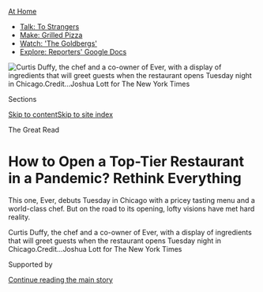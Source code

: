 <div id="app">

<div>

<div>

<div>

</div>

<div data-aria-hidden="false">

<div id="site-content" data-role="main">

<div>

<div class="css-1aor85t" style="opacity:0.000000001;z-index:-1;visibility:hidden">

<div class="css-1hqnpie">

<div class="css-epjblv">

<span class="css-17xtcya">[Food](/section/food)</span><span class="css-x15j1o">|</span><span class="css-fwqvlz">How
to Open a Top-Tier Restaurant in a Pandemic? Rethink
Everything</span>

</div>

<div class="css-k008qs">

<div class="css-1iwv8en">

<span class="css-18z7m18"></span>

<div>

</div>

</div>

<span class="css-1n6z4y">https://nyti.ms/3ff8X3j</span>

<div class="css-1705lsu">

<div class="css-4xjgmj">

<div class="css-4skfbu" data-role="toolbar" data-aria-label="Social Media Share buttons, Save button, and Comments Panel with current comment count" data-testid="share-tools">

  - 
  - 
  - 
  - 
    
    <div class="css-6n7j50">
    
    </div>

  - 
  - 

</div>

</div>

</div>

</div>

</div>

</div>

<div id="NYT_TOP_BANNER_REGION" class="css-11qgg8s">

<div>

<div id="maps-athome-menu" class="section interactive-content interactive-size-medium css-1du2ztb">

<div class="css-17ih8de interactive-body">

<div class="at-home-nav__innerContainer">

<div class="at-home-nav__title">

[At
Home](https://www.nytimes3xbfgragh.onion/spotlight/at-home?action=click&pgtype=Article&state=default&region=TOP_BANNER&context=at_home_menu)

</div>

  - [Talk: To
    Strangers](https://www.nytimes3xbfgragh.onion/2020/08/03/well/family/the-benefits-of-talking-to-strangers.html?action=click&pgtype=Article&state=default&region=TOP_BANNER&context=at_home_menu)
  - [Make: Grilled
    Pizza](https://www.nytimes3xbfgragh.onion/2020/08/01/at-home/coronavirus-make-pizza-on-a-grill.html?action=click&pgtype=Article&state=default&region=TOP_BANNER&context=at_home_menu)
  - [Watch: 'The
    Goldbergs'](https://www.nytimes3xbfgragh.onion/2020/07/31/arts/television/goldbergs-abc-stream.html?action=click&pgtype=Article&state=default&region=TOP_BANNER&context=at_home_menu)
  - [Explore: Reporters' Google
    Docs](https://www.nytimes3xbfgragh.onion/interactive/2020/at-home/even-more-reporters-editors-diaries-lists-recommendations.html?action=click&pgtype=Article&state=default&region=TOP_BANNER&context=at_home_menu)

</div>

</div>

</div>

</div>

</div>

<div id="fullBleedHeaderContent">

<div class="css-n4ws9g">

![<span class="css-16f3y1r e13ogyst0" data-aria-hidden="true">Curtis
Duffy, the chef and a co-owner of Ever, with a display of ingredients
that will greet guests when the restaurant opens Tuesday night in
Chicago.</span><span class="css-cnj6d5 e1z0qqy90" itemprop="copyrightHolder"><span class="css-1ly73wi e1tej78p0">Credit...</span><span><span>Joshua
Lott for The New York
Times</span></span></span>](https://static01.graylady3jvrrxbe.onion/images/2020/07/29/dining/29virus-ever1/29virus-ever1-articleLarge.jpg?quality=75&auto=webp&disable=upscale)

</div>

<div class="css-3z92zw">

<div class="css-6cn7ki">

<div class="NYTAppHideMasthead css-1bcu9v6 e1suatyy0">

<div class="section css-1o1qe8k e1suatyy2">

<div class="css-cu5p7t er09x8g0">

<div class="css-6n7j50">

</div>

<span class="css-1dv1kvn">Sections</span>

[Skip to content](#site-content)[Skip to site index](#site-index)

</div>

<div class="css-10698na e1huz5gh0">

</div>

</div>

</div>

<span class="css-10ej3is ezdmqqa0">The Great Read</span>

<div class="css-1sojcmr ehdk2mb0">

# How to Open a Top-Tier Restaurant in a Pandemic? Rethink Everything

</div>

This one, Ever, debuts Tuesday in Chicago with a pricey tasting menu and
a world-class chef. But on the road to its opening, lofty visions have
met hard reality.

</div>

</div>

<div class="css-nwzfg5 e1gnum310">

<span class="css-1f9pvn2 dining">Curtis Duffy, the chef and a co-owner
of Ever, with a display of ingredients that will greet guests when the
restaurant opens Tuesday night in
Chicago.</span><span class="css-cnj6d5 e1z0qqy90" itemprop="copyrightHolder"><span class="css-1ly73wi e1tej78p0">Credit...</span><span><span>Joshua
Lott for The New York Times</span></span></span>

</div>

<div id="sponsor-wrapper" class="css-1hyfx7x">

<div id="sponsor-slug" class="css-19vbshk">

Supported by

</div>

[Continue reading the main
story](#after-sponsor)

<div id="sponsor" class="ad sponsor-wrapper" style="text-align:center;height:100%;display:block">

</div>

<div id="after-sponsor">

</div>

</div>

<div class="css-1wx1auc e1gnum311">

<div class="css-18e8msd">

<div class="css-vp77d3 epjyd6m0">

<div class="css-1baulvz">

By <span class="css-1baulvz last-byline" itemprop="name">Mark
Caro</span>

</div>

</div>

  - 
    
    <div class="css-ld3wwf e16638kd2">
    
    July 28,
    2020
    
    </div>

  - 
    
    <div class="css-4xjgmj">
    
    <div class="css-d8bdto" data-role="toolbar" data-aria-label="Social Media Share buttons, Save button, and Comments Panel with current comment count" data-testid="share-tools">
    
      - 
      - 
      - 
      - 
        
        <div class="css-6n7j50">
        
        </div>
    
      - 
      - 
    
    </div>
    
    </div>

</div>

</div>

</div>

<div class="section meteredContent css-1r7ky0e" name="articleBody" itemprop="articleBody">

<div class="css-1fanzo5 StoryBodyCompanionColumn">

<div class="css-53u6y8">

CHICAGO — The chef de cuisine was looking up mask prices online as the
team at [Ever](https://www.ever-restaurant.com/) discussed how to
approach guests entering the new restaurant.

Under normal circumstances this would not be an issue. These customers
would be paying at least $285 a head to be transported by peerless
hospitality and the creativity of the chef Curtis Duffy, who is making
[his long-awaited
return](https://www.nytimes3xbfgragh.onion/2019/06/24/dining/ever-restaurant-chicago-curtis-duffy.html)
to Chicago’s high-end dining scene after he and his longtime business
partner, Michael Muser, [abruptly
departed](https://www.nytimes3xbfgragh.onion/2017/12/20/dining/grace-chicago-chefs-quit.html)
Grace in 2017.

Yet following a state recommendation, the restaurant would require
diners to wear masks except when seated at their tables. So the team was
contemplating providing each arriving diner with a tote bag containing
Ever-branded personal protective equipment such as masks, gloves and
hand sanitizer.

Days later, Mr. Muser reconsidered, and not just because the apparent
$10-per-guest cost felt significant and most people carry their own
masks now. If diners are supposed to “get lost in a world of food and
wine,” he said, then maybe the restaurant shouldn’t greet them with:
“‘Here’s your first-aid survival kit. Don’t die. Enjoy your
dinner\!”

</div>

</div>

<div class="css-1fanzo5 StoryBodyCompanionColumn">

<div class="css-53u6y8">

In the best of times, building any restaurant from scratch is a fraught
venture. But Ever is a hugely ambitious, high-concept dining room with
an elaborate tasting menu, set to open Tuesday night in the thick of a
public-health crisis that for many people has made the very notion of
fine dining seem alien and scary.

As a result, preparations for the opening have become a series of lofty
visions and constant, real-world revisions.

“If the world has taught us anything in the past three months, “ Mr.
Muser said, “it’s that anything can happen.”

</div>

</div>

<div class="css-79elbk" data-testid="photoviewer-wrapper">

<div class="css-z3e15g" data-testid="photoviewer-wrapper-hidden">

</div>

<div class="css-1a48zt4 ehw59r15" data-testid="photoviewer-children">

![<span class="css-16f3y1r e13ogyst0" data-aria-hidden="true">The dining
room incorporates wooden  slats, layered plaster walls that evoke an
eroded canyon — and tables distanced from one
another.</span><span class="css-cnj6d5 e1z0qqy90" itemprop="copyrightHolder"><span class="css-1ly73wi e1tej78p0">Credit...</span><span>Joshua
Lott for The New York
Times</span></span>](https://static01.graylady3jvrrxbe.onion/images/2020/07/29/dining/29virus-ever3/merlin_174519840_4e7c96d6-875d-4465-8cb4-15aff58b9bce-articleLarge.jpg?quality=75&auto=webp&disable=upscale)

</div>

</div>

<div class="css-79elbk" data-testid="photoviewer-wrapper">

<div class="css-z3e15g" data-testid="photoviewer-wrapper-hidden">

</div>

<div class="css-1a48zt4 ehw59r15" data-testid="photoviewer-children">

<div class="css-1xdhyk6 erfvjey0">

<span class="css-1ly73wi e1tej78p0">Image</span>

<div class="css-zjzyr8">

<div data-testid="lazyimage-container" style="height:257.77777777777777px">

</div>

</div>

</div>

<span class="css-16f3y1r e13ogyst0" data-aria-hidden="true">In an
appetizer of caviar and king crab, the restaurant’s logo is made from a
roasted coconut pudding and then frozen so it will keep its shape when
set into a cucumber
gel.</span><span class="css-cnj6d5 e1z0qqy90" itemprop="copyrightHolder"><span class="css-1ly73wi e1tej78p0">Credit...</span><span>Joshua
Lott for The New York Times</span></span>

</div>

</div>

<div class="css-1fanzo5 StoryBodyCompanionColumn">

<div class="css-53u6y8">

Grace received three Michelin stars for four consecutive years before
Mr. Duffy and Mr. Muser left in a clash with the owner. In June 2019,
after waiting for a noncompete clause to expire, the two announced plans
to open Ever in a new office building in the surging West Loop district.
Mr. Muser estimated that backers have spent close to $5 million “to
deliver to the city of Chicago the greatest dining room it’s ever seen.”

</div>

</div>

<div class="css-1fanzo5 StoryBodyCompanionColumn">

<div class="css-53u6y8">

Its layered plaster walls give the impression of an eroding canyon that
leads into a modern room punctuated by vertical wood slats, sliding
panels and widely spaced tables. In mid-March, though, with about 60
percent of construction done, Gov. J.B. Pritzker issued a
shelter-in-place order that would prohibit restaurant dining for months
in Illinois. When, weeks later, the two partners set a July 28 opening
date, it was a big roll of the dice.

On June 11, Ever emailed its mailing list to announce that two months’
worth of reservations were now on sale [via the restaurant-reservation
platform Tock](https://www.exploretock.com/ever/). Chicago restaurants
had been serving outdoor meals for just eight days, and Mayor Lori
Lightfoot and Governor Pritzker had yet to announce a date when indoor
dining could start. There was also no guarantee that a Covid-19
resurgence wouldn’t prompt another shutdown.

When the city did begin to allow indoor service, on June 26, it capped
capacity at 25 percent. Ever cut its seating plan to 40 guests a night,
not using all of the dining room’s 14 tables at once, but still: Would
enough people feel comfortable spending $285 or more for a 10-course
menu that would keep them indoors for about two hours? Is this kind of
luxury dining still appealing and viable in the pandemic?

Ever might be the test case.
[Alinea](https://www.alinearestaurant.com/), currently the city’s only
restaurant with three Michelin stars, has been serving takeout comfort
food since March, and has made no plans to reopen its Lincoln Park
dining room. ([AIR: Alinea in
Residence](https://www.exploretock.com/alinea/experience/156965/air-alinea-in-residence?date=2020-07-31&size=4&time=20%3A00),
an outdoor pop-up on a West Loop rooftop, opened July 1, though it
[closed for three
days](https://blockclubchicago.org/2020/07/11/alinea-pop-up-closed-after-staffer-tests-positive-for-coronavirus-days-after-covid-19-canape-backlash/)
after an employee, who had not worked in several days, reported testing
positive for the coronavirus. AIR reopened after co-workers tested
negative.)

Nick Kokonas, a co-owner of Alinea and the chief executive of Tock, said
the Ever partners “probably don’t have much of a choice as to whether or
not to open.”

“They started raising money and building this out before the crisis
hit,” he said. “At some point if they don’t attempt to open, the
financial obligations will be weighty enough that they cannot open.”
(Mr. Muser agreed with that assessment.)

</div>

</div>

<div class="css-1fanzo5 StoryBodyCompanionColumn">

<div class="css-53u6y8">

John Shields, executive chef at the acclaimed tasting-menu restaurant
[Smyth](https://www.smythandtheloyalist.com/smyth/), noted that for now,
Ever also won’t be able to count on Grace’s out-of-town clientele. “I
don’t envy them for trying to get started under this,” he
said.

-----

</div>

</div>

<div class="css-79elbk" data-testid="photoviewer-wrapper">

<div class="css-z3e15g" data-testid="photoviewer-wrapper-hidden">

</div>

<div class="css-1a48zt4 ehw59r15" data-testid="photoviewer-children">

<div class="css-1xdhyk6 erfvjey0">

<span class="css-1ly73wi e1tej78p0">Image</span>

<div class="css-zjzyr8">

<div data-testid="lazyimage-container" style="height:257.77777777777777px">

</div>

</div>

</div>

<span class="css-16f3y1r e13ogyst0" data-aria-hidden="true">Michael
Muser, Ever’s co-owner and director of operations, has come to expect
constant change. “I feel like we’re all just waiting for the next shoe
to drop,” he
said.</span><span class="css-cnj6d5 e1z0qqy90" itemprop="copyrightHolder"><span class="css-1ly73wi e1tej78p0">Credit...</span><span>Joshua
Lott for The New York Times</span></span>

</div>

</div>

<div class="css-1fanzo5 StoryBodyCompanionColumn">

<div class="css-53u6y8">

No wonder Mr. Muser was nervous when, at 6:30 a.m. on June 11, he
announced the sale of tickets. By 9:15 a.m., all of the available
two-tops were sold out, and tables for four weren’t far behind.

“I don’t think any one of us could have predicted that people were going
to want to buy reservations that fast,” Amy Cordell, the general
manager, said as she and Mr. Muser, wearing masks in Ever’s windowless
office, watched the tickets sell on her computer screen.

“We opened a restaurant today,” Mr. Muser crowed.

But any feeling of triumph soon gave way to awareness that the clock was
ticking. The team was behind in so many areas, like hiring; they had
just lost two captains for travel and family reasons related to
Covid-19. Even obtaining staff uniforms had become a headache; the store
that supplied Grace had closed, so Ms. Cordell had to track down a
uniform manufacturer online and collect the workers’ measurements
herself.

Those were the minor problems.

“We would be idiots, foolish, silly, ungrateful not to look at what just
happened with our reservations and be anything but humbled by it,” Mr.
Muser said. “But inside my brain and my heart, I’m like every other
American on the planet. I feel like we’re all just waiting for the next
shoe to drop.”

</div>

</div>

<div class="css-1fanzo5 StoryBodyCompanionColumn">

<div class="css-53u6y8">

Mr. Muser, 46, is the talker of the Ever partners. Mr. Duffy, 45,
prefers to express himself through his cooking, though his intense glare
also gets his message
across.

</div>

</div>

<div class="css-79elbk" data-testid="photoviewer-wrapper">

<div class="css-z3e15g" data-testid="photoviewer-wrapper-hidden">

</div>

<div class="css-1a48zt4 ehw59r15" data-testid="photoviewer-children">

<div class="css-1xdhyk6 erfvjey0">

<span class="css-1ly73wi e1tej78p0">Image</span>

<div class="css-zjzyr8">

<div data-testid="lazyimage-container" style="height:257.77777777777777px">

</div>

</div>

</div>

<span class="css-16f3y1r e13ogyst0" data-aria-hidden="true">From left,
Mr. Duffy, the sous-chef Richie Farina, the chef de cuisine Justin Selk
and the chef de partie Chris Sullivan prepared an amuse bouche last week
for the first friends-and-family
dinner.</span><span class="css-cnj6d5 e1z0qqy90" itemprop="copyrightHolder"><span class="css-1ly73wi e1tej78p0">Credit...</span><span>Joshua
Lott for The New York Times</span></span>

</div>

</div>

<div class="css-1fanzo5 StoryBodyCompanionColumn">

<div class="css-53u6y8">

The chef has three Michelin stars tattooed on his right hand, and he
aims to recapture them at Ever. But a week into July, he was still
conceptualizing dishes on paper because he couldn’t get into his kitchen
amid the cacophony of behind-schedule work.

“I just want the construction to get the hell out,” he said, glowering.

Uncertainty over the availability of ingredients also delayed Mr.
Duffy’s menu development, though the chef is prone to improvising.

“Is there less out there?” he said. “Yes. Doesn’t mean we can’t work
around it. If we can’t get fennel right now, OK, fine, we’ll find
something else.”

As it turned out, fennel would wind up on a dish with lamb loin and lamb
tongue, braised sunflower seeds, grapefruit sections and mâche in a
puddle of coffee gastrique.

In a conference room on the building’s ninth floor, Mr. Duffy and his
chef de cuisine, Justin Selk, brainstormed an array of canapés to serve
guests before they reached their seats. The idea was that the diners
would pause in a corner to enjoy bites of food that hung from the
ceiling on clips and sat on little ledges built into the wall.

</div>

</div>

<div class="css-1fanzo5 StoryBodyCompanionColumn">

<div class="css-53u6y8">

But complications loomed. “They’re wearing their mask, they get to the
corner — that’s going to involve them removing their mask to enjoy
whatever these bites are,” Mr. Selk said. He suggested that towels be
handy.

The two chefs imagined what kind of vessels might contain these small
bites: spoons, shot glasses, hand bowls, corks, bark, cocktail pins,
leaves, branches, a raspberry bush, dry ice or even a bed of sodium
hexafluoride gas. Then they considered the food possibilities: Ibérico
ham, fruit leather, cured fish, cold soup, bubble tea, tapioca chips,
various crackers, savory meringues, frozen
beets.

</div>

</div>

<div class="css-79elbk" data-testid="photoviewer-wrapper">

<div class="css-z3e15g" data-testid="photoviewer-wrapper-hidden">

</div>

<div class="css-1a48zt4 ehw59r15" data-testid="photoviewer-children">

<div class="css-1xdhyk6 erfvjey0">

<span class="css-1ly73wi e1tej78p0">Image</span>

<div class="css-zjzyr8">

<div data-testid="lazyimage-container" style="height:257.77777777777777px">

</div>

</div>

</div>

<span class="css-16f3y1r e13ogyst0" data-aria-hidden="true">Mr. Duffy
had hoped that arriving guests could grab bites from clips hanging from
a hallway-corner ceiling, but safety concerns led him to shift to this
look-but-don’t-eat display of
ingredients.</span><span class="css-cnj6d5 e1z0qqy90" itemprop="copyrightHolder"><span class="css-1ly73wi e1tej78p0">Credit...</span><span>Joshua
Lott for The New York Times</span></span>

</div>

</div>

<div class="css-1fanzo5 StoryBodyCompanionColumn">

<div class="css-53u6y8">

“They were going to be hung for a half-hour window, with multiple tables
coming in,” Mr. Duffy said. “But with this whole Covid thing, I don’t
know how many people are going to get weirded out by food that’s hanging
there, knowing that someone else had walked through that. They might be
weirded out just at the idea of hanging food anyway.”

By the time the full staff of 33 assembled for orientation on July 13,
that last instinct had prevailed, and the bites had given way to “more
of an art installation,” as Mr. Duffy put it. Now the ceiling and wall
would showcase 75 ingredients to be featured in the coming meal.

“As opposed to eating it,” he said, “now you get to look at it.”

There may be [some
advantages](https://www.nytimes3xbfgragh.onion/2020/07/28/dining/melbourne-restaurants-coronavirus.html)
to opening this sort of restaurant during a pandemic. The tasting-menu
format, coupled with the advance sale of tickets, removes the
uncertainties involved in food ordering, and the check average is
guaranteed to be high. The attention to detail and highly ritualized
style of service can help keep safety measures on track.

Ever is also able to start with a scaled-back work force rather than
trying to support a staff hired in more flush times. By offering just
one tasting menu instead of the two originally planned, Mr. Duffy can
employ fewer cooks than at Grace, though the sudden departure of two
last week left the kitchen short-handed, with four chefs and seven line
cooks just days before opening.

</div>

</div>

<div class="css-1fanzo5 StoryBodyCompanionColumn">

<div class="css-53u6y8">

Kevin Boehm, a co-chief executive of the local [Boka Restaurant
Group](https://www.bokagrp.com/) (which includes Stephanie Izard’s Girl
& the Goat and Lee Wolen’s Boka), said Ever’s “silver lining” is that
the shutdown didn’t kill its momentum.

“It’s fortunate for them that they didn’t open and then have to close
down,” Mr. Boehm said. “I love Curtis and Michael, so I root for them as
human beings. They’re super-talented, and I think it’s good for our city
to have another restaurant at that level.”

Mr. Muser’s orientation-day speech to the staff hit safety concerns hard
and repeatedly. He urged everyone to stay away from other people when
not at the restaurant, saying he didn’t want them to get sick or Ever to
be shut down. Each employee arriving at the restaurant must submit to a
temperature check, sign a health questionnaire and wear a mask at all
times.

</div>

</div>

<div class="css-79elbk" data-testid="photoviewer-wrapper">

<div class="css-z3e15g" data-testid="photoviewer-wrapper-hidden">

</div>

<div class="css-1a48zt4 ehw59r15" data-testid="photoviewer-children">

<div class="css-1xdhyk6 erfvjey0">

<span class="css-1ly73wi e1tej78p0">Image</span>

<div class="css-zjzyr8">

<div data-testid="lazyimage-container" style="height:257.77777777777777px">

</div>

</div>

</div>

<span class="css-16f3y1r e13ogyst0" data-aria-hidden="true">Members of
Ever’s front-of-the-house staff were briefed on the evening’s service
and guests before the first friends-and-family night, last
Thursday.</span><span class="css-cnj6d5 e1z0qqy90" itemprop="copyrightHolder"><span class="css-1ly73wi e1tej78p0">Credit...</span><span>Joshua
Lott for The New York
Times</span></span>

</div>

</div>

<div class="css-79elbk" data-testid="photoviewer-wrapper">

<div class="css-z3e15g" data-testid="photoviewer-wrapper-hidden">

</div>

<div class="css-1a48zt4 ehw59r15" data-testid="photoviewer-children">

<div class="css-1xdhyk6 erfvjey0">

<span class="css-1ly73wi e1tej78p0">Image</span>

<div class="css-zjzyr8">

<div data-testid="lazyimage-container" style="height:257.77777777777777px">

</div>

</div>

</div>

<span class="css-16f3y1r e13ogyst0" data-aria-hidden="true">Ever’s
scallop dish is plated with mango in three forms, a lardo veil and the
herb hoja
santa.</span><span class="css-cnj6d5 e1z0qqy90" itemprop="copyrightHolder"><span class="css-1ly73wi e1tej78p0">Credit...</span><span>Joshua
Lott for The New York
Times</span></span>

</div>

</div>

<div class="css-79elbk" data-testid="photoviewer-wrapper">

<div class="css-z3e15g" data-testid="photoviewer-wrapper-hidden">

</div>

<div class="css-1a48zt4 ehw59r15" data-testid="photoviewer-children">

<div class="css-1xdhyk6 erfvjey0">

<span class="css-1ly73wi e1tej78p0">Image</span>

<div class="css-zjzyr8">

<div data-testid="lazyimage-container" style="height:257.77777777777777px">

</div>

</div>

</div>

<span class="css-16f3y1r e13ogyst0" data-aria-hidden="true">Jessica and
Doug Streicher were among Ever’s first diners, at a friends-and-family
night last
week.</span><span class="css-cnj6d5 e1z0qqy90" itemprop="copyrightHolder"><span class="css-1ly73wi e1tej78p0">Credit...</span><span>Joshua
Lott for The New York Times</span></span>

</div>

</div>

<div class="css-1fanzo5 StoryBodyCompanionColumn">

<div class="css-53u6y8">

“We get to come here and be a part of something awesome, and that does
not come free in 2020,” Mr. Muser told the group. “It comes at a cost.”

</div>

</div>

<div class="css-1fanzo5 StoryBodyCompanionColumn">

<div class="css-53u6y8">

Illinois has experienced nearly a week with more than 1,200 new
coronavirus cases a day, and [case numbers are
surging](https://slack-redir.net/link?url=https%3A%2F%2Fwww.nytimes3xbfgragh.onion%2Finteractive%2F2020%2Fus%2Fcoronavirus-us-cases.html%23states)
in most of the United States. Hours after Mr. Muser’s speech, Gov. Gavin
Newsom shut down indoor dining rooms and bars across California. New
York City had already postponed its return to indoor dining, and last
week Mayor Lightfoot announced that Chicago bars that didn’t serve food
could not sell alcohol indoors.

“I don’t read the news anymore,” Mr. Duffy said. “I deleted it from my
phone.”

Mr. Muser can’t wrap his head around the possibility of a future
shutdown of indoor dining. “It just removes all the joy from my
profession,” he said. “There’s no such thing as three-Michelin-star
to-go anything.”

He checks the virus numbers every morning, then plows ahead, because
there can be no hesitation when you’re in the final stretch of opening a
restaurant. Most of Ever’s reservations through the end of September
have been sold.

Last Tuesday, the kitchen plated the menu for him and the sommeliers
Jessica Dennis and Ryan Rickelman so they could decide which wines to
pair with, say, caviar and king crab nestled into a cucumber gel in
which the Ever logo has been embedded with roasted coconut pudding.

Late Thursday afternoon, Mr. Selk and Chris Sullivan, a line cook, were
hanging dehydrated foods — among them slices of dragonfruit, a maitake
mushroom, a Fresno pepper and herbs in rice paper — in the hallway
corner as the team prepared for the first of three nights of
friends-and-family diners.

Mr. Muser was putting the finishing touches on his elegant solution to
the P.P.E. question. He had hired the same craftsman who designed the
walls to create a matching sculpturelike table that would sit inside the
entryway to hold masks and hand sanitizer.

“It’s a $6,000 problem solver,” Mr. Muser said with a rueful smile. He
called it “the Covid table.”

The automatic sanitizer dispenser wound up spewing so much goop onto the
first guests’ hands that it dripped onto the floor. Mr. Muser made a
note. One more problem to solve.

</div>

</div>

<div class="css-1fanzo5 StoryBodyCompanionColumn">

<div class="css-53u6y8">

-----

Ever, 1340 West Fulton Street, Chicago;
[ever-restaurant.com](https://www.ever-restaurant.com/); reservations,
[exploretock.com/ever](https://www.exploretock.com/ever).

</div>

</div>

<div>

</div>

<div class="css-1fanzo5 StoryBodyCompanionColumn">

<div class="css-53u6y8">

*Follow* [*NYT Food on Twitter*](https://twitter.com/nytfood) *and*
[*NYT Cooking on Instagram*](https://www.instagram.com/nytcooking/)*,*
[*Facebook*](https://www.facebookcorewwwi.onion/nytcooking/)*,*
[*YouTube*](https://www.youtube.com/nytcooking) *and*
[*Pinterest*](https://www.pinterest.com/nytcooking/)*.* [*Get regular
updates from NYT Cooking, with recipe suggestions, cooking tips and
shopping
advice*](https://www.nytimes3xbfgragh.onion/newsletters/cooking)*.*

</div>

</div>

</div>

<div>

</div>

<div>

</div>

<div>

</div>

<div>

<div id="bottom-wrapper" class="css-1ede5it">

<div id="bottom-slug" class="css-l9onyx">

Advertisement

</div>

[Continue reading the main
story](#after-bottom)

<div id="bottom" class="ad bottom-wrapper" style="text-align:center;height:100%;display:block;min-height:90px">

</div>

<div id="after-bottom">

</div>

</div>

</div>

</div>

</div>

## Site Index

<div>

</div>

## Site Information Navigation

  - [© <span>2020</span> <span>The New York Times
    Company</span>](https://help.nytimes3xbfgragh.onion/hc/en-us/articles/115014792127-Copyright-notice)

<!-- end list -->

  - [NYTCo](https://www.nytco.com/)
  - [Contact
    Us](https://help.nytimes3xbfgragh.onion/hc/en-us/articles/115015385887-Contact-Us)
  - [Work with us](https://www.nytco.com/careers/)
  - [Advertise](https://nytmediakit.com/)
  - [T Brand Studio](http://www.tbrandstudio.com/)
  - [Your Ad
    Choices](https://www.nytimes3xbfgragh.onion/privacy/cookie-policy#how-do-i-manage-trackers)
  - [Privacy](https://www.nytimes3xbfgragh.onion/privacy)
  - [Terms of
    Service](https://help.nytimes3xbfgragh.onion/hc/en-us/articles/115014893428-Terms-of-service)
  - [Terms of
    Sale](https://help.nytimes3xbfgragh.onion/hc/en-us/articles/115014893968-Terms-of-sale)
  - [Site
    Map](https://spiderbites.nytimes3xbfgragh.onion)
  - [Help](https://help.nytimes3xbfgragh.onion/hc/en-us)
  - [Subscriptions](https://www.nytimes3xbfgragh.onion/subscription?campaignId=37WXW)

</div>

</div>

</div>

</div>
